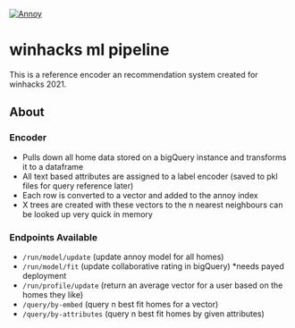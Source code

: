 [![Annoy](https://badgen.net/badge/Powered%20by/Annoy/blue)](https://github.com/spotify/annoy)

# winhacks ml pipeline
This is a reference encoder an recommendation system created for winhacks 2021.

## About
### Encoder
- Pulls down all home data stored on a bigQuery instance and transforms it to a dataframe
- All text based attributes are assigned to a label encoder (saved to pkl files for query reference later)
- Each row is converted to a vector and added to the annoy index
- X trees are created with these vectors to the n nearest neighbours can be looked up very quick in memory

### Endpoints Available
- `/run/model/update` (update annoy model for all homes)
- `/run/model/fit` (update collaborative rating in bigQuery) *needs payed deployment
- `/run/profile/update` (return an average vector for a user based on the homes they like)
- `/query/by-embed` (query n best fit homes for a vector)
- `/query/by-attributes` (query n best fit homes by given attributes)